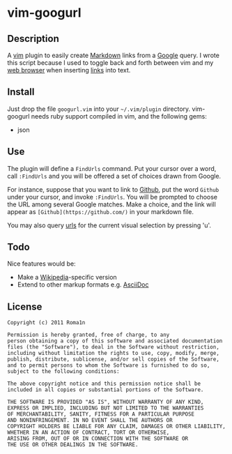 vim-googurl
===========

## Description

A [vim](http://www.vim.org/) plugin to easily create [Markdown](http://daringfireball.net/projects/markdown/) links from a [Google](http://www.google.com/) query. I wrote this script because I used to toggle back and forth between vim and my [web browser](http://en.wikipedia.org/wiki/Web_browser) when inserting [links](http://en.wikipedia.org/wiki/Hyperlink) into text.

## Install

Just drop the file `googurl.vim` into your `~/.vim/plugin` directory.
vim-googurl needs ruby support compiled in vim, and the following gems:

- json

## Use

The plugin will define a `FindUrls` command. Put your cursor over a word, call `:FindUrls` and you will be offered a set of choices drawn from Google.

For instance, suppose that you want to link to [Github](https://github.com/), put the word `Github` under your cursor, and invoke `:FindUrls`. You will be prompted to choose the URL among several Google matches. Make a choice, and the link will appear as `[Github](https://github.com/)` in your markdown file.

You may also query [urls](http://en.wikipedia.org/wiki/Uniform_resource_locator) for the current visual selection by pressing 'u'.

## Todo

Nice features would be:

- Make a [Wikipedia](http://www.wikipedia.org/)-specific version
- Extend to other markup formats e.g. [AsciiDoc](http://www.methods.co.nz/asciidoc/)

## License

    Copyright (c) 2011 Roma1n
   
    Permission is hereby granted, free of charge, to any 
    person obtaining a copy of this software and associated documentation 
    files (the "Software"), to deal in the Software without restriction, 
    including without limitation the rights to use, copy, modify, merge,
    publish, distribute, sublicense, and/or sell copies of the Software, 
    and to permit persons to whom the Software is furnished to do so, 
    subject to the following conditions:
    
    The above copyright notice and this permission notice shall be 
    included in all copies or substantial portions of the Software.
    
    THE SOFTWARE IS PROVIDED "AS IS", WITHOUT WARRANTY OF ANY KIND, 
    EXPRESS OR IMPLIED, INCLUDING BUT NOT LIMITED TO THE WARRANTIES
    OF MERCHANTABILITY, SANITY, FITNESS FOR A PARTICULAR PURPOSE 
    AND NONINFRINGEMENT. IN NO EVENT SHALL THE AUTHORS OR 
    COPYRIGHT HOLDERS BE LIABLE FOR ANY CLAIM, DAMAGES OR OTHER LIABILITY,
    WHETHER IN AN ACTION OF CONTRACT, TORT OR OTHERWISE,
    ARISING FROM, OUT OF OR IN CONNECTION WITH THE SOFTWARE OR 
    THE USE OR OTHER DEALINGS IN THE SOFTWARE.

